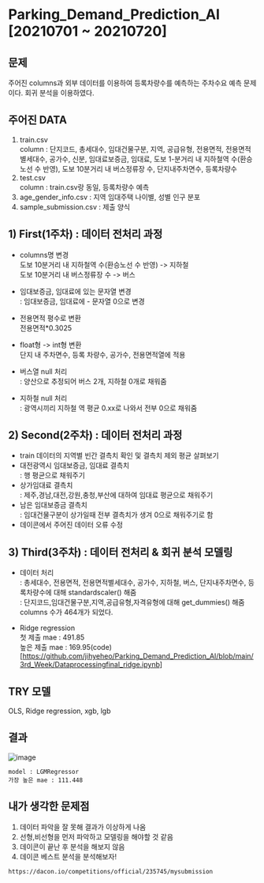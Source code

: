 # Parking_Demand_Prediction_AI [20210701 ~ 20210720]
## 문제
주어진 columns과 외부 데이터를 이용하여 등록차량수를 예측하는 주차수요 예측 문제이다. 회귀 분석을 이용하였다.

## 주어진 DATA
1. train.csv <br>
column : 단지코드, 총세대수, 임대건물구분, 지역, 공급유형, 전용면적, 전용면적별세대수, 공가수, 신분, 임대료보증금, 임대료, 도보 1-분거리 내 지하철역 수(환승노선 수 반영), 도보 10분거리 내 버스정류장 수, 단지내주차면수, 등록차량수
2. test.csv<br>
column : train.csv랑 동일, 등록차량수 예측
3. age_gender_info.csv : 지역 임대주택 나이별, 성별 인구 분포<br>
4. sample_submission.csv : 제출 양식<br>



## 1) First(1주차) : 데이터 전처리 과정
- columns명 변경<br>
도보 10분거리 내 지하철역 수(환승노선 수 반영) -> 지하철<br>
도보 10분거리 내 버스정류장 수 -> 버스<br>

- 임대보증금, 임대료에 있는 문자열 변경<br>
: 임대보증금, 임대료에 - 문자열 0으로 변경<br>

- 전용면적 평수로 변환<br>
전용면적*0.3025<br>

- float형 -> int형 변환<br>
단지 내 주차면수, 등록 차량수, 공가수, 전용면적열에 적용<br>

- 버스열 null 처리<br>
: 양산으로 추정되어 버스 2개, 지하철 0개로 채워줌<br>
- 지하철 null 처리<br>
: 광역시끼리 지하철 역 평균 0.xx로 나와서 전부 0으로 채워줌<br>

## 2) Second(2주차) : 데이터 전처리 과정
- train 데이터의 지역별 빈간 결측치 확인 및 결측치 제외 평균 살펴보기<br>
- 대전광역시 임대보증금, 임대료 결측치<br>
: 행 평균으로 채워주기<br>
- 상가임대료 결측치<br>
: 제주,경남,대전,강원,충청,부산에 대하여 임대료 평균으로 채워주기<br>
- 남은 임대보증금 결측치<br>
: 임대건물구분이 상가일때 전부 결측치가 생겨 0으로 채워주기로 함<br>
- 데이콘에서 주어진 데이터 오류 수정<br>

## 3) Third(3주차) : 데이터 전처리 & 회귀 분석 모델링
- 데이터 처리<br>
: 총세대수, 전용면적, 전용면적별세대수, 공가수, 지하철, 버스, 단지내주차면수, 등록차량수에 대해 standardscaler() 해줌<br>
: 단지코드,임대건물구분,지역,공급유형,자격유형에 대해 get_dummies() 해줌 <br>
columns 수가 464개가 되었다.<br>

- Ridge regression <br>
첫 제출 mae : 491.85<br>
높은 제출 mae : 169.95(code)[https://github.com/jihyeheo/Parking_Demand_Prediction_AI/blob/main/3rd_Week/Dataprocessingfinal_ridge.ipynb]<br>

## TRY 모델<br>
OLS, Ridge regression, xgb, lgb<br>


## 결과
![image](https://user-images.githubusercontent.com/64202709/137959025-5be7a7f4-aecf-4fc7-bf6c-0d982f5c4426.png)
~~~~
model : LGMRegressor
가장 높은 mae : 111.448
~~~~~


## 내가 생각한 문제점
1) 데이터 파악을 잘 못해 결과가 이상하게 나옴<br>
2) 선형,비선형을 먼저 파악하고 모델링을 해야할 것 같음<br>
3) 데이콘이 끝난 후 분석을 해보지 않음<br>
4) 데이콘 베스트 분석을 분석해보자!<br>


~~~~
https://dacon.io/competitions/official/235745/mysubmission
~~~~
